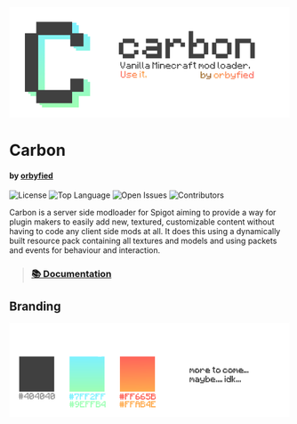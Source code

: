 ![Logo](project/logo_full_no_border.png)

# Carbon
#### by [orbyfied](https://github.com/orbyfied)

![License](https://img.shields.io/github/license/orbyfied/carbon?color=%23ffc)
![Top Language](https://img.shields.io/github/languages/top/orbyfied/carbon?color=0000)
![Open Issues](https://img.shields.io/github/issues-raw/orbyfied/carbon?color=%23ffc412)
![Contributors](https://img.shields.io/github/contributors/orbyfied/carbon)

Carbon is a server side modloader for Spigot
aiming to provide a way for plugin makers to easily
add new, textured, customizable content without having
to code any client side mods at all. It does this using
a dynamically built resource pack containing all textures
and models and using packets and events for behaviour and 
interaction.

>### [📚 Documentation](https://github.com/orbyfied/carbon/wiki)

## Branding
![Main Color Palette](project/color_palette.png)